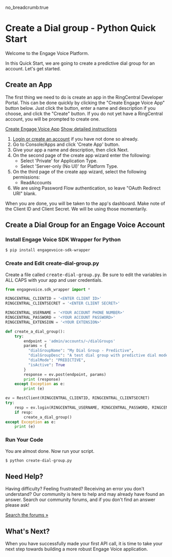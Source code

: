 no_breadcrumb:true

# Create a Dial group - Python Quick Start

Welcome to the Engage Voice Platform.

In this Quick Start, we are going to create a predictive dial group for an account. Let's get started.

## Create an App

The first thing we need to do is create an app in the RingCentral Developer Portal. This can be done quickly by clicking the "Create Engage Voice App" button below. Just click the button, enter a name and description if you choose, and click the "Create" button. If you do not yet have a RingCentral account, you will be prompted to create one.

<a target="_new" href="https://developer.ringcentral.com/new-app?name=Engage+Voice+Quick+Start+App&desc=A+simple+app+to+demo+engage+voice+apis+access&public=false&type=ServerOther&carriers=7710,7310,3420&permissions=ReadAccounts&redirectUri=" class="btn btn-primary">Create Engage Voice App</a>
<a class="btn-link btn-collapse" data-toggle="collapse" href="#create-app-instructions" role="button" aria-expanded="false" aria-controls="create-app-instructions">Show detailed instructions</a>

<div class="collapse" id="create-app-instructions">
<ol>
<li><a href="https://developer.ringcentral.com/login.html#/">Login or create an account</a> if you have not done so already.</li>
<li>Go to Console/Apps and click 'Create App' button.</li>
<li>Give your app a name and description, then click Next.</li>
<li>On the second page of the create app wizard enter the following:
  <ul>
  <li>Select 'Private' for Application Type.</li>
  <li>Select 'Server-only (No UI)' for Platform Type.</li>
  </ul>
  </li>
<li>On the third page of the create app wizard, select the following permissions:
  <ul>
    <li>ReadAccounts</li>
  </ul>
</li>
<li>We are using Password Flow authentication, so leave "OAuth Redirect URI" blank.</li>
</ol>
</div>

When you are done, you will be taken to the app's dashboard. Make note of the Client ID and Client Secret. We will be using those momentarily.

## Create a Dial Group for an Engage Voice Account

### Install Engage Voice SDK Wrapper for Python

```bash
$ pip install engagevoice-sdk-wrapper
```

### Create and Edit create-dial-group.py

Create a file called <tt>create-dial-group.py</tt>. Be sure to edit the variables in ALL CAPS with your app and user credentials.

```python
from engagevoice.sdk_wrapper import *

RINGCENTRAL_CLIENTID = '<ENTER CLIENT ID>'
RINGCENTRAL_CLIENTSECRET = '<ENTER CLIENT SECRET>'

RINGCENTRAL_USERNAME = '<YOUR ACCOUNT PHONE NUMBER>'
RINGCENTRAL_PASSWORD = '<YOUR ACCOUNT PASSWORD>'
RINGCENTRAL_EXTENSION = '<YOUR EXTENSION>'

def create_a_dial_group():
    try:
        endpoint = 'admin/accounts/~/dialGroups'
        params = {
          "dialGroupName": "My Dial Group - Predictive",
          "dialGroupDesc": "A test dial group with predictive dial mode",
          "dialMode": "PREDICTIVE",
          "isActive": True
        }
        response = ev.post(endpoint, params)
        print (response)     
    except Exception as e:
        print (e)

ev = RestClient(RINGCENTRAL_CLIENTID, RINGCENTRAL_CLIENTSECRET)
try:
    resp = ev.login(RINGCENTRAL_USERNAME, RINGCENTRAL_PASSWORD, RINGCENTRAL_EXTENSION)
    if resp:
        create_a_dial_group()
except Exception as e:
    print (e)
```

### Run Your Code

You are almost done. Now run your script.

```bash
$ python create-dial-group.py
```

## Need Help?

Having difficulty? Feeling frustrated? Receiving an error you don't understand? Our community is here to help and may already have found an answer. Search our community forums, and if you don't find an answer please ask!

<a target="_new" href="https://forums.developers.ringcentral.com/search.html?c=11&includeChildren=false&f=&type=question+OR+kbentry+OR+answer+OR+topic&redirect=search%2Fsearch&sort=relevance&q=call+management">Search the forums &raquo;</a>

## What's Next?

When you have successfully made your first API call, it is time to take your next step towards building a more robust Engage Voice application.
